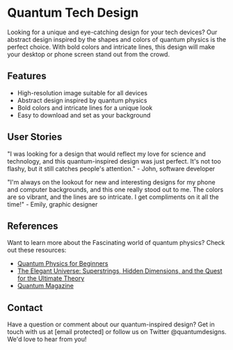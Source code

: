 <!--font:Cinzel-->

# Quantum Tech Design

Looking for a unique and eye-catching design for your tech devices? Our abstract design inspired by the shapes and colors of quantum physics is the perfect choice. With bold colors and intricate lines, this design will make your desktop or phone screen stand out from the crowd.

## Features

-   High-resolution image suitable for all devices
-   Abstract design inspired by quantum physics
-   Bold colors and intricate lines for a unique look
-   Easy to download and set as your background

## User Stories

"I was looking for a design that would reflect my love for science and technology, and this quantum-inspired design was just perfect. It's not too flashy, but it still catches people's attention." - John, software developer

"I'm always on the lookout for new and interesting designs for my phone and computer backgrounds, and this one really stood out to me. The colors are so vibrant, and the lines are so intricate. I get compliments on it all the time!" - Emily, graphic designer

## References

Want to learn more about the Fas<wbr>ci<wbr>na<wbr>ting world of quantum physics? Check out these resources:

-   [Quantum Physics for Beginners](#)
-   [The Elegant Universe: Superstrings, Hidden Dimensions, and the Quest for the Ultimate Theory](#)
-   [Quantum Magazine](#)

## Contact

Have a question or comment about our quantum-inspired design? Get in touch with us at [email protected] or follow us on Twitter @quantumdesigns. We'd love to hear from you!

<!--

Write me content for website with wallpaper which alt text is:

"An abstract wallpaper inspired by the shapes and colors of quantum physics, with bold colors and intricate lines."

The name/title of the page should not be 1:1 copy of the alt text but rather a real content of the website which is using this wallpaper.

- Use markdown format
- Start with heading
- Heading should be short and concise
- The content should look like a real website
- The website should not be about the wallpaper, wallpaper is just a related background
- Heading should be contain work "wallpaper" or "background"
- Include real sections like references, contact, user stories, etc. use things relevant to the page purpose.
- Feel free to use structure like headings, bullets, numbering, blockquotes, paragraphs, horizontal lines, etc.
- You can use formatting like bold or _italic_
- You can include UTF-8 emojis
- Links should be only #hash anchors (and you can refer to the document itself)
- Do not include images


---


# Quantum-Inspired Wallpaper for Your Tech Background

Looking for a unique and eye-catching wallpaper for your tech devices? Our abstract wallpaper inspired by the shapes and colors of quantum physics is the perfect choice. With bold colors and intricate lines, this wallpaper will make your desktop or phone screen stand out from the crowd.

## Features

- High-resolution image suitable for all devices
- Abstract design inspired by quantum physics
- Bold colors and intricate lines for a unique look
- Easy to download and set as your background

## User Stories

"I was tired of the same old boring wallpapers on my phone and computer, so I decided to try something new. This quantum-inspired wallpaper caught my eye immediately, and now I get compliments on it all the time!" - Sarah, graphic designer

"I love science and technology, so this wallpaper was right up my alley. It's the perfect way to show off my interests and add some personality to my devices." - Alex, software engineer

## References

Want to learn more about the Fas<wbr>ci<wbr>na<wbr>ting world of quantum physics? Check out these resources:

- [Quantum Physics for Beginners](#)
- [The Elegant Universe: Superstrings, Hidden Dimensions, and the Quest for the Ultimate Theory](#)
- [Quantum Magazine](#)

## Contact

Have a question or comment about our quantum-inspired wallpaper? Get in touch with us at [email protected] or follow us on Twitter @quantumwallpaper. We'd love to hear from you!


---


Heading should not include word "wallpaper". The website should not be about the wallpaper itself, wallpaper is just a related background, rewrite whole content.


---


# Quantum-Inspired Design: Add a Splash of Science to Your Tech

Looking for a unique and eye-catching design for your tech devices? Our abstract design inspired by the shapes and colors of quantum physics is the perfect choice. With bold colors and intricate lines, this design will make your desktop or phone screen stand out from the crowd.

## Features

- High-resolution image suitable for all devices
- Abstract design inspired by quantum physics
- Bold colors and intricate lines for a unique look
- Easy to download and set as your background

## User Stories

"I was looking for a design that would reflect my love for science and technology, and this quantum-inspired design was just perfect. It's not too flashy, but it still catches people's attention." - John, software developer

"I'm always on the lookout for new and interesting designs for my phone and computer backgrounds, and this one really stood out to me. The colors are so vibrant, and the lines are so intricate. I get compliments on it all the time!" - Emily, graphic designer

## References

Want to learn more about the Fas<wbr>ci<wbr>na<wbr>ting world of quantum physics? Check out these resources:

- [Quantum Physics for Beginners](#)
- [The Elegant Universe: Superstrings, Hidden Dimensions, and the Quest for the Ultimate Theory](#)
- [Quantum Magazine](#)

## Contact

Have a question or comment about our quantum-inspired design? Get in touch with us at [email protected] or follow us on Twitter @quantumdesigns. We'd love to hear from you!

-->
